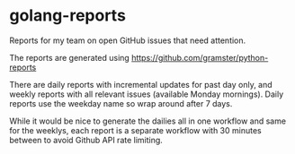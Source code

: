 # golang-reports
Reports for my team on open GitHub issues that need attention.

The reports are generated using https://github.com/gramster/python-reports

There are daily reports with incremental updates for past day only,
and weekly reports with all relevant issues (available Monday mornings).
Daily reports use the weekday name so wrap around after 7 days.

While it would be nice to generate the dailies all in one workflow
and same for the weeklys, each report is a separate workflow with
30 minutes between to avoid Github API rate limiting.

